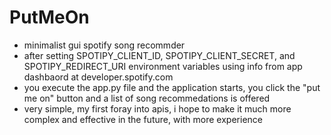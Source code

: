 # PutMeOn
- minimalist gui spotify song recommder
- after setting SPOTIPY_CLIENT_ID, SPOTIPY_CLIENT_SECRET, and SPOTIPY_REDIRECT_URI environment variables using info from app dashbaord at developer.spotify.com
- you execute the app.py file and the application starts, you click the "put me on" button and a list of song recommedations is offered
- very simple, my first foray into apis, i hope to make it much more complex and effective in the future, with more experience

